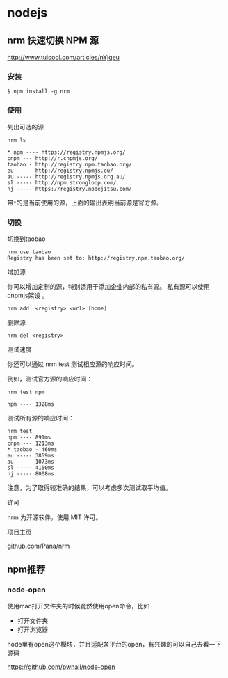 # nodejs

## nrm 快速切换 NPM 源

http://www.tuicool.com/articles/nYjqeu

### 安装

	$ npm install -g nrm

### 使用

列出可选的源

	nrm ls                                                                                                                                    

	* npm ---- https://registry.npmjs.org/
	cnpm --- http://r.cnpmjs.org/
	taobao - http://registry.npm.taobao.org/
	eu ----- http://registry.npmjs.eu/
	au ----- http://registry.npmjs.org.au/
	sl ----- http://npm.strongloop.com/
	nj ----- https://registry.nodejitsu.com/

带` * `的是当前使用的源，上面的输出表明当前源是官方源。

### 切换

切换到taobao

	nrm use taobao                                                                                                 Registry has been set to: http://registry.npm.taobao.org/

增加源

你可以增加定制的源，特别适用于添加企业内部的私有源。 私有源可以使用cnpmjs架设 。

	nrm add  <registry> <url> [home]

删除源

	nrm del <registry>

测试速度

你还可以通过 nrm test 测试相应源的响应时间。

例如，测试官方源的响应时间：

	nrm test npm                                                                                                                               

  	npm ---- 1328ms

测试所有源的响应时间：

	nrm test                                                                                                                                   
	npm ---- 891ms
	cnpm --- 1213ms
	* taobao - 460ms
	eu ----- 3859ms
	au ----- 1073ms
	sl ----- 4150ms
	nj ----- 8008ms

注意，为了取得较准确的结果，可以考虑多次测试取平均值。

许可

nrm 为开源软件，使用 MIT 许可。

项目主页

github.com/Pana/nrm

## npm推荐

### node-open

使用mac打开文件夹的时候竟然使用open命令，比如

- 打开文件夹
- 打开浏览器

node里有open这个模块，并且适配各平台的open，有兴趣的可以自己去看一下源码

https://github.com/pwnall/node-open

